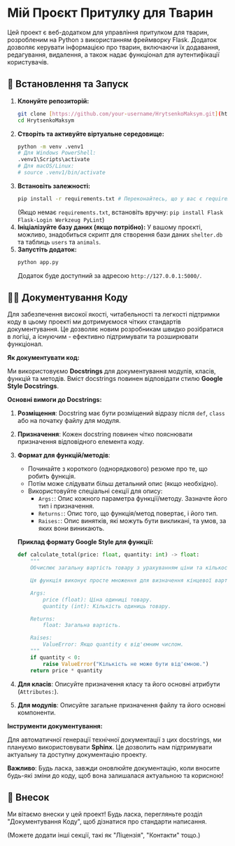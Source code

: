 # Мій Проєкт Притулку для Тварин

Цей проект є веб-додатком для управління притулком для тварин, розробленим на Python з використанням фреймворку Flask. Додаток дозволяє керувати інформацією про тварин, включаючи їх додавання, редагування, видалення, а також надає функціонал для аутентифікації користувачів.

## 🚀 Встановлення та Запуск

1.  **Клонуйте репозиторій:**
    ```bash
    git clone [https://github.com/your-username/HrytsenkoMaksym.git](https://github.com/your-username/HrytsenkoMaksym.git)
    cd HrytsenkoMaksym
    ```
2.  **Створіть та активуйте віртуальне середовище:**
    ```bash
    python -m venv .venv1
    # Для Windows PowerShell:
    .venv1\Scripts\activate
    # Для macOS/Linux:
    # source .venv1/bin/activate
    ```
3.  **Встановіть залежності:**
    ```bash
    pip install -r requirements.txt # Переконайтесь, що у вас є requirements.txt
    ```
    (Якщо немає `requirements.txt`, встановіть вручну: `pip install Flask Flask-Login Werkzeug PyLint`)
4.  **Ініціалізуйте базу даних (якщо потрібно):**
    У вашому проєкті, можливо, знадобиться скрипт для створення бази даних `shelter.db` та таблиць `users` та `animals`.
5.  **Запустіть додаток:**
    ```bash
    python app.py
    ```
    Додаток буде доступний за адресою `http://127.0.0.1:5000/`.

## 🧑‍💻 Документування Коду

Для забезпечення високої якості, читабельності та легкості підтримки коду в цьому проекті ми дотримуємося чітких стандартів документування. Це дозволяє новим розробникам швидко розібратися в логіці, а існуючим - ефективно підтримувати та розширювати функціонал.

**Як документувати код:**

Ми використовуємо **Docstrings** для документування модулів, класів, функцій та методів. Вміст docstrings повинен відповідати стилю **Google Style Docstrings**.

**Основні вимоги до Docstrings:**

1.  **Розміщення**: Docstring має бути розміщений відразу після `def`, `class` або на початку файлу для модуля.
2.  **Призначення**: Кожен docstring повинен чітко пояснювати призначення відповідного елемента коду.
3.  **Формат для функцій/методів**:
    * Починайте з короткого (однорядкового) резюме про те, що робить функція.
    * Потім може слідувати більш детальний опис (якщо необхідно).
    * Використовуйте спеціальні секції для опису:
        * `Args:`: Опис кожного параметра функції/методу. Зазначте його тип і призначення.
        * `Returns:`: Опис того, що функція/метод повертає, і його тип.
        * `Raises:`: Опис винятків, які можуть бути викликані, та умов, за яких вони виникають.

    **Приклад формату Google Style для функції:**
    ```python
    def calculate_total(price: float, quantity: int) -> float:
        """
        Обчислює загальну вартість товару з урахуванням ціни та кількості.

        Ця функція виконує просте множення для визначення кінцевої вартості.

        Args:
            price (float): Ціна одиниці товару.
            quantity (int): Кількість одиниць товару.

        Returns:
            float: Загальна вартість.

        Raises:
            ValueError: Якщо quantity є від'ємним числом.
        """
        if quantity < 0:
            raise ValueError("Кількість не може бути від'ємною.")
        return price * quantity
    ```
4.  **Для класів**: Описуйте призначення класу та його основні атрибути (`Attributes:`).
5.  **Для модулів**: Описуйте загальне призначення файлу та його основні компоненти.

**Інструменти документування:**

Для автоматичної генерації технічної документації з цих docstrings, ми плануємо використовувати **Sphinx**. Це дозволить нам підтримувати актуальну та доступну документацію проекту.

**Важливо**: Будь ласка, завжди оновлюйте документацію, коли вносите будь-які зміни до коду, щоб вона залишалася актуальною та корисною!

## 🤝 Внесок

Ми вітаємо внески у цей проект! Будь ласка, перегляньте розділ "Документування Коду", щоб дізнатися про стандарти написання.

(Можете додати інші секції, такі як "Ліцензія", "Контакти" тощо.)